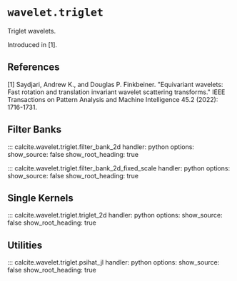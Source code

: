 # `wavelet.triglet`

Triglet wavelets.

Introduced in [1].

References
---
[1] Saydjari, Andrew K., and Douglas P. Finkbeiner. "Equivariant wavelets: Fast rotation and translation invariant wavelet scattering transforms." IEEE Transactions on Pattern Analysis and Machine Intelligence 45.2 (2022): 1716-1731.


## Filter Banks

::: calcite.wavelet.triglet.filter_bank_2d
    handler: python
    options:
        show_source: false
        show_root_heading: true

::: calcite.wavelet.triglet.filter_bank_2d_fixed_scale
    handler: python
    options:
        show_source: false
        show_root_heading: true

## Single Kernels

::: calcite.wavelet.triglet.triglet_2d
    handler: python
    options:
        show_source: false
        show_root_heading: true

## Utilities

::: calcite.wavelet.triglet.psihat_jl
    handler: python
    options:
        show_source: false
        show_root_heading: true
